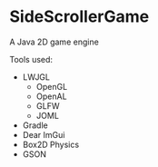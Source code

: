# SideScrollerGame
A Java 2D game engine

Tools used:
- LWJGL
  - OpenGL
  - OpenAL
  - GLFW
  - JOML
- Gradle
- Dear ImGui
- Box2D Physics
- GSON
